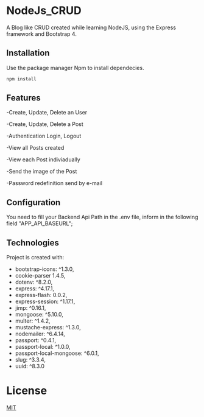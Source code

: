 # NodeJs_CRUD
A Blog like CRUD created while learning NodeJS, using the Express framework and Bootstrap 4.

## Installation

Use the package manager Npm to install dependecies.

```bash
npm install

```

## Features
-Create, Update, Delete an User

-Create, Update, Delete a Post

-Authentication Login, Logout

-View all Posts created

-View each Post indiviadually

-Send the image of the Post

-Password redefinition send by e-mail

## Configuration
You need to fill your Backend Api Path in the .env file, inform in the following field "APP_API_BASEURL";

## Technologies
Project is created with:

* bootstrap-icons: ^1.3.0,
* cookie-parser 1.4.5,
* dotenv: ^8.2.0,
* express: ^4.17.1,
* express-flash: 0.0.2,
* express-session: ^1.17.1,
* jimp: ^0.16.1,
* mongoose: ^5.10.0,
* multer: ^1.4.2,
* mustache-express: ^1.3.0,
* nodemailer: ^6.4.14,
* passport: ^0.4.1,
* passport-local: ^1.0.0,
* passport-local-mongoose: ^6.0.1,
* slug: ^3.3.4,
* uuid: ^8.3.0

# License
[MIT](https://choosealicense.com/licenses/mit/)

